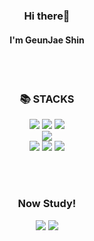 
<div align = "center">
  
### Hi there👋
#### I'm GeunJae Shin
<!--[![Top Langs](https://github-readme-stats.vercel.app/api/top-langs/?username=Boknami&layout=compact)](https://github.com/Boknami/github-readme-stats)-->
<br/><br/>
  
<div align=center><h3>📚 STACKS</h3></div>

<div align=center> 
  
  <img src="https://img.shields.io/badge/html5-E34F26?style=for-the-badge&logo=html5&logoColor=white"> 
  <img src="https://img.shields.io/badge/css-1572B6?style=for-the-badge&logo=css3&logoColor=white"> 
  <img src="https://img.shields.io/badge/bootstrap-7952B3?style=for-the-badge&logo=bootstrap&logoColor=white">
  <br>
  
  <img src="https://img.shields.io/badge/flutter-02569B?style=for-the-badge&logo=flutter&logoColor=white">
  <br>
  
  <img src="https://img.shields.io/badge/c-FFCA28?style=for-the-badge&logo=CreateReactApp%2B%2B&logoColor=white">
  <img src="https://img.shields.io/badge/c++-4FC08D?style=for-the-badge&logo=c%2B%2B&logoColor=white">
  <img src="https://img.shields.io/badge/github-181717?style=for-the-badge&logo=github&logoColor=white">
  <br>
  
  <br/><br/>
  
  ### Now Study!
  <img src="https://img.shields.io/badge/JavaScript-C9F200?style=for-the-badge&logo=JavaScript&logoColor=black">
  <img src="https://img.shields.io/badge/react-FCA231?style=for-the-badge&logo=Create React App&logoColor=white">
  </br>
</div>
  
</div>
 

